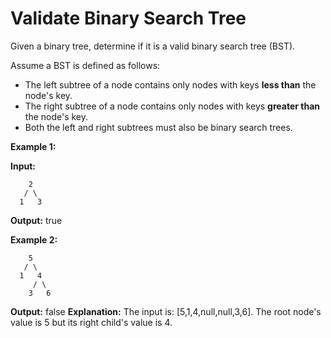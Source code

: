 # Validate Binary Search Tree
Given a binary tree, determine if it is a valid binary search tree (BST).

Assume a BST is defined as follows:

*   The left subtree of a node contains only nodes with keys **less than** the node's key.
*   The right subtree of a node contains only nodes with keys **greater than** the node's key.
*   Both the left and right subtrees must also be binary search trees.

**Example 1:**

**Input:**
```
    2
   / \
  1   3
```
**Output:** true

**Example 2:**
```
    5
   / \
  1   4
     / \
    3   6
```
**Output:** false
**Explanation:** The input is: [5,1,4,null,null,3,6]. The root node's value is 5 but its right child's value is 4.